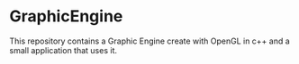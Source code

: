 # GraphicEngine
This repository contains a Graphic Engine create with OpenGL in c++ and a small application that uses it.

